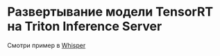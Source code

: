 # Развертывание модели TensorRT на Triton Inference Server

Смотри пример в [Whisper](../../LLM-and-Popular-models-tutorials/whisper/)
